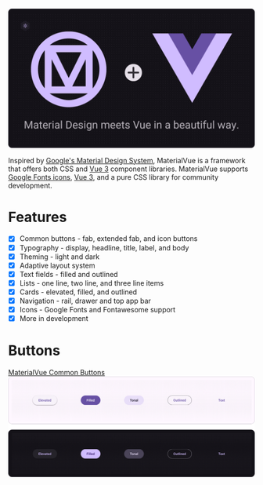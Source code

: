 ![MaterialVue GitHub Banner](https://raw.githubusercontent.com/CosmicMind/materialvue/dev/public/github/materialvue-github-banner-051223-b.png)

Inspired by [Google's Material Design System](https://m3.material.io/), MaterialVue is a framework that offers both CSS and [Vue 3](https:/vuejs.org/) component libraries.
MaterialVue supports [Google Fonts icons](https://fonts.google.com/icons), [Vue 3](https:/vuejs.org/), and a pure CSS library for community development.

# Features

- [x] Common buttons - fab, extended fab, and icon buttons
- [x] Typography - display, headline, title, label, and body
- [x] Theming - light and dark
- [x] Adaptive layout system
- [x] Text fields - filled and outlined
- [x] Lists - one line, two line, and three line items
- [x] Cards - elevated, filled, and outlined
- [x] Navigation - rail, drawer and top app bar
- [x] Icons - Google Fonts and Fontawesome support
- [x] More in development

# Buttons

[MaterialVue Common Buttons](https://www.materialvue.com/buttons)
![MaterialVue GitHub Common Buttons](https://raw.githubusercontent.com/CosmicMind/materialvue/dev/public/github/materialvue-github-common-buttons-051223-b.png)

